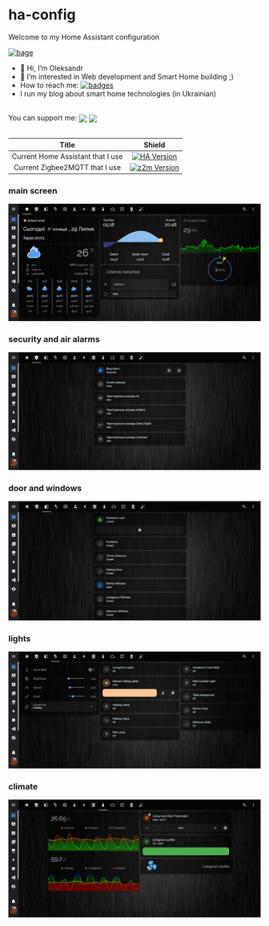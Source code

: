 <!-- Shield -->
[ha-version-shield]: https://img.shields.io/badge/Home%20Assistant-2022.7.7-blue.svg
[maintenance-shield]: https://img.shields.io/maintenance/yes/2022.svg
[z2m-shield]: https://img.shields.io/badge/zigbee2mqtt-1.26.0_1-yellow.svg

<!-- Links -->

[home-assistant]: https://home-assistant.io
[z2m-link]: https://www.zigbee2mqtt.io/
[smarthome]: https://github.com/risozhor/ha-config
[smarthomes]: https://github.com/risozhor?tab=repositories&q=ha-config


# ha-config
Welcome to my Home Assistant configuration

[![bage][last-commit]][goto]

[last-commit]: https://img.shields.io/github/last-commit/risozhor/ha-config?style=for-the-badge
[goto]: https://www.smarty.ninja/

- 👋 Hi, I’m Oleksandr
- 👀 I’m interested in Web development and Smart Home building ;)
- How to reach me: [![badges](https://badges.aleen42.com/src/telegram.svg)](https://t.me/risozhor) 
- I run my blog about smart home technologies (in Ukrainian)

 
<br>
You can support me:
<a href="https://www.buymeacoffee.com/Smarty.Ninja" target="_blank"><img align="center" src="https://badges.aleen42.com/src/buymeacoffee.svg" /></a> <a href="https://www.paypal.com/donate/?hosted_button_id=VWMGGY5S8LNCW" target="_blank"><img align="center" src="https://badges.aleen42.com/src/paypal.svg" /></a>
<br><br>


| Title | Shield |
|:---:|:---:|
| Current Home Assistant that I use | [![HA Version][ha-version-shield]][home-assistant] |
| Current Zigbee2MQTT that I use | [![z2m Version][z2m-shield]][z2m-link] |



### main screen
<img src="git/screen 1.png"  />

### security and air alarms
<img src="git/screen 2.png" />

### door and windows
<img src="git/screen 3.png" />

### lights
<img src="git/screen 4.png" />

### climate
<img src="git/screen 10.gif" />
